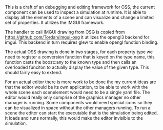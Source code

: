 This is a draft of an debugging and editing framework for OSS, the current component can be used to inspect a simulation at runtime. It is able to display all the elements of a scene and can visualize and change a limited set of properties. It utilizes the IMGUI framework. 

The handler to call IMGUI drawing from OSG is copied from https://github.com/Tordan/imgui-osg it utilizes the opengl3 backend for imgui. This backend in turn requires glew to enable opengl function binding. 

The actual OSS drawing is done in two stages, for each property type we need to register a conversion function that is keyed on the type name, this function casts the boost::any to the known type and then calls an overloaded funciton to actually display the value of the given type. This should fairly easy to extend. 

For an actual editor there is more work to be done the my current ideas are that the editor would be its own application, to be able to work with the whole scene each scenelement would need to be a single yaml file. The editor would really only comprise of the graphics manager no other manager is running. Some components would need special icons so they can be visualized in space without the other managers running. To run a scene the editor can start the executable that is the simulation being edited. It loads and runs normally, this would make the editor invisible to the simulation. 